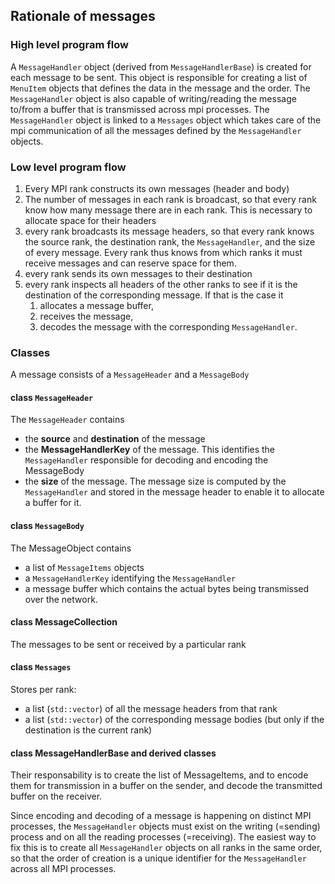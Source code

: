 ## Rationale of messages

### High level program flow
A `MessageHandler` object (derived from `MessageHandlerBase`) is created for each 
message to be sent. This object is responsible for creating a list of `MenuItem` objects 
that defines the data in the message and the order. The `MessageHandler` object is also 
capable of writing/reading the message to/from a buffer that is transmissed across mpi 
processes. 
The `MessageHandler` object is linked to a `Messages` object which takes care of the mpi
communication of all the messages defined by the `MessageHandler` objects.

### Low level program flow

1. Every MPI rank constructs its own messages (header and body)
2. The number of messages in each rank is broadcast, so that every rank know how many
   message there are in each rank. This is necessary to allocate space for their headers
3. every rank broadcasts its message headers, so that every rank knows the source rank, 
   the destination rank, the `MessageHandler`, and the size of every message. Every rank
   thus knows from which ranks it must receive messages and can reserve space for them.
4. every rank sends its own messages to their destination
5. every rank inspects all headers of the other ranks to see if it is the destination of 
   the corresponding message. If that is the case it 
   1. allocates a message buffer, 
   2. receives the message,
   3. decodes the message with the corresponding `MessageHandler`. 





### Classes

A message consists of a `MessageHeader` and a `MessageBody`   

#### class `MessageHeader`
The `MessageHeader` contains
- the **source** and **destination** of the message
- the **MessageHandlerKey** of the message. This identifies the `MessageHandler` 
  responsible for decoding and encoding the MessageBody
- the **size** of the message. The message size is computed by the `MessageHandler` 
  and stored in the message header to enable it to allocate a buffer for it.


#### class `MessageBody`
The MessageObject contains
- a list of `MessageItems` objects
- a `MessageHandlerKey` identifying the `MessageHandler`
- a message buffer which contains the actual bytes being transmissed over the
  network. 

#### class MessageCollection
The messages to be sent or received by a particular rank 
 
#### class `Messages`
Stores per rank:
- a list (`std::vector`) of all the message headers from that rank
- a list (`std::vector`) of the corresponding message bodies (but only if the destination 
  is the current rank)

#### class MessageHandlerBase and derived classes
Their responsability is to create the list of MessageItems, and to encode them for 
transmission in a buffer on the sender, and decode the transmitted buffer on the
receiver.

Since encoding and decoding of a message is happening on distinct MPI processes, 
the `MessageHandler` objects must exist on the writing (=sending) process and 
on all the reading processes (=receiving). The easiest way to fix this is to
create all `MessageHandler` objects on all ranks in the same order, so that 
the order of creation is a unique identifier for the `MessageHandler` across all
MPI processes.

